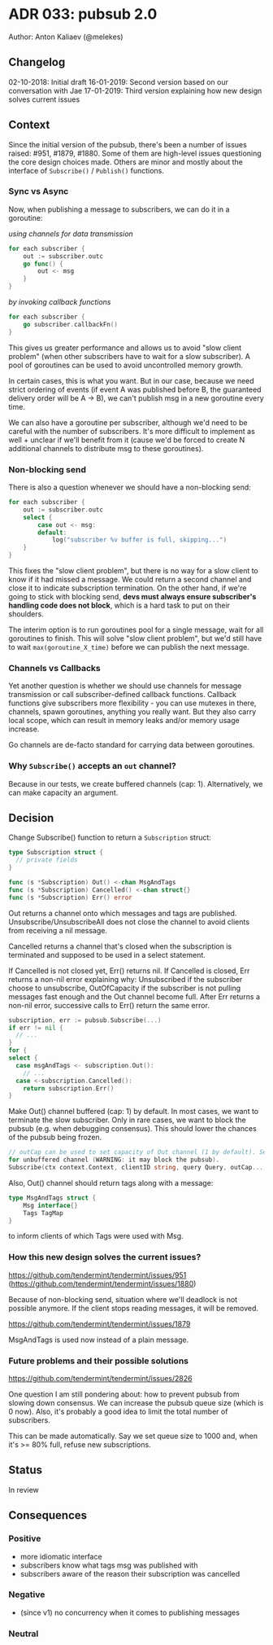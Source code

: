 # ADR 033: pubsub 2.0

Author: Anton Kaliaev (@melekes)

## Changelog

02-10-2018: Initial draft
16-01-2019: Second version based on our conversation with Jae
17-01-2019: Third version explaining how new design solves current issues

## Context

Since the initial version of the pubsub, there's been a number of issues
raised: #951, #1879, #1880. Some of them are high-level issues questioning the
core design choices made. Others are minor and mostly about the interface of
`Subscribe()` / `Publish()` functions.

### Sync vs Async

Now, when publishing a message to subscribers, we can do it in a goroutine:

_using channels for data transmission_
```go
for each subscriber {
    out := subscriber.outc
    go func() {
        out <- msg
    }
}
```

_by invoking callback functions_
```go
for each subscriber {
    go subscriber.callbackFn()
}
```

This gives us greater performance and allows us to avoid "slow client problem"
(when other subscribers have to wait for a slow subscriber). A pool of
goroutines can be used to avoid uncontrolled memory growth.

In certain cases, this is what you want. But in our case, because we need
strict ordering of events (if event A was published before B, the guaranteed
delivery order will be A -> B), we can't publish msg in a new goroutine every time.

We can also have a goroutine per subscriber, although we'd need to be careful
with the number of subscribers. It's more difficult to implement as well +
unclear if we'll benefit from it (cause we'd be forced to create N additional
channels to distribute msg to these goroutines).

### Non-blocking send

There is also a question whenever we should have a non-blocking send:

```go
for each subscriber {
    out := subscriber.outc
    select {
        case out <- msg:
        default:
            log("subscriber %v buffer is full, skipping...")
    }
}
```

This fixes the "slow client problem", but there is no way for a slow client to
know if it had missed a message. We could return a second channel and close it
to indicate subscription termination. On the other hand, if we're going to
stick with blocking send, **devs must always ensure subscriber's handling code
does not block**, which is a hard task to put on their shoulders.

The interim option is to run goroutines pool for a single message, wait for all
goroutines to finish. This will solve "slow client problem", but we'd still
have to wait `max(goroutine_X_time)` before we can publish the next message.

### Channels vs Callbacks

Yet another question is whether we should use channels for message transmission or
call subscriber-defined callback functions. Callback functions give subscribers
more flexibility - you can use mutexes in there, channels, spawn goroutines,
anything you really want. But they also carry local scope, which can result in
memory leaks and/or memory usage increase.

Go channels are de-facto standard for carrying data between goroutines.

### Why `Subscribe()` accepts an `out` channel?

Because in our tests, we create buffered channels (cap: 1). Alternatively, we
can make capacity an argument.

## Decision

Change Subscribe() function to return a `Subscription` struct:

```go
type Subscription struct {
  // private fields
}

func (s *Subscription) Out() <-chan MsgAndTags
func (s *Subscription) Cancelled() <-chan struct{}
func (s *Subscription) Err() error
```

Out returns a channel onto which messages and tags are published.
Unsubscribe/UnsubscribeAll does not close the channel to avoid clients from
receiving a nil message.

Cancelled returns a channel that's closed when the subscription is terminated
and supposed to be used in a select statement.

If Cancelled is not closed yet, Err() returns nil.
If Cancelled is closed, Err returns a non-nil error explaining why:
Unsubscribed if the subscriber choose to unsubscribe,
OutOfCapacity if the subscriber is not pulling messages fast enough and the Out channel become full.
After Err returns a non-nil error, successive calls to Err() return the same error.

```go
subscription, err := pubsub.Subscribe(...)
if err != nil {
  // ...
}
for {
select {
  case msgAndTags <- subscription.Out():
    // ...
  case <-subscription.Cancelled():
    return subscription.Err()
}
```

Make Out() channel buffered (cap: 1) by default. In most cases, we want to
terminate the slow subscriber. Only in rare cases, we want to block the pubsub
(e.g. when debugging consensus). This should lower the chances of the pubsub
being frozen.

```go
// outCap can be used to set capacity of Out channel (1 by default). Set to 0
for unbuffered channel (WARNING: it may block the pubsub).
Subscribe(ctx context.Context, clientID string, query Query, outCap... int) (Subscription, error) {
```

Also, Out() channel should return tags along with a message:

```go
type MsgAndTags struct {
    Msg interface{}
    Tags TagMap
}
```

to inform clients of which Tags were used with Msg.

### How this new design solves the current issues?

https://github.com/tendermint/tendermint/issues/951 (https://github.com/tendermint/tendermint/issues/1880)

Because of non-blocking send, situation where we'll deadlock is not possible
anymore. If the client stops reading messages, it will be removed.

https://github.com/tendermint/tendermint/issues/1879

MsgAndTags is used now instead of a plain message.

### Future problems and their possible solutions

https://github.com/tendermint/tendermint/issues/2826

One question I am still pondering about: how to prevent pubsub from slowing
down consensus. We can increase the pubsub queue size (which is 0 now). Also,
it's probably a good idea to limit the total number of subscribers.

This can be made automatically. Say we set queue size to 1000 and, when it's >=
80% full, refuse new subscriptions.

## Status

In review

## Consequences

### Positive

- more idiomatic interface
- subscribers know what tags msg was published with
- subscribers aware of the reason their subscription was cancelled

### Negative

- (since v1) no concurrency when it comes to publishing messages

### Neutral
